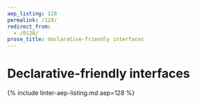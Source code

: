 ```yaml
---
aep_listing: 128
permalink: /128/
redirect_from:
  - /0128/
prose_title: declarative-friendly interfaces
---
```


# Declarative-friendly interfaces

{% include linter-aep-listing.md aep=128 %}
